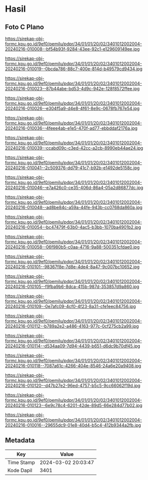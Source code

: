# Hasil

## Foto C Plano

https://sirekap-obj-formc.kpu.go.id/9ef0/pemilu/pdpr/34/01/01/20/02/3401012002004-20240216-010008--bf54b93f-9284-43ee-92c1-e129609149ee.jpg

https://sirekap-obj-formc.kpu.go.id/9ef0/pemilu/pdpr/34/01/01/20/02/3401012002004-20240216-010019--0bcda786-88c7-400e-814d-b49579cd9434.jpg

https://sirekap-obj-formc.kpu.go.id/9ef0/pemilu/pdpr/34/01/01/20/02/3401012002004-20240216-010023--87b44abe-bd53-4d9c-942e-128f8572ffee.jpg

https://sirekap-obj-formc.kpu.go.id/9ef0/pemilu/pdpr/34/01/01/20/02/3401012002004-20240216-010026--e304f5a9-d4e8-4f61-8e9c-0678fb767e54.jpg

https://sirekap-obj-formc.kpu.go.id/9ef0/pemilu/pdpr/34/01/01/20/02/3401012002004-20240216-010036--4feee4ab-e1e5-470f-ad77-ebbddaf2176a.jpg

https://sirekap-obj-formc.kpu.go.id/9ef0/pemilu/pdpr/34/01/01/20/02/3401012002004-20240216-010039--ccabd09c-c3ed-42cc-a2cb-8990eb44ae24.jpg

https://sirekap-obj-formc.kpu.go.id/9ef0/pemilu/pdpr/34/01/01/20/02/3401012002004-20240216-010041--2c509376-dd79-41c7-b92b-e1492de5158c.jpg

https://sirekap-obj-formc.kpu.go.id/9ef0/pemilu/pdpr/34/01/01/20/02/3401012002004-20240216-010046--e7a426c0-ce35-406d-86a4-05a2d86877dc.jpg

https://sirekap-obj-formc.kpu.go.id/9ef0/pemilu/pdpr/34/01/01/20/02/3401012002004-20240216-010048--ad8be84c-a59a-44fe-943b-cc0768da860a.jpg

https://sirekap-obj-formc.kpu.go.id/9ef0/pemilu/pdpr/34/01/01/20/02/3401012002004-20240216-010054--bc47479f-63b0-4ac5-b3bb-1070ba4901b2.jpg

https://sirekap-obj-formc.kpu.go.id/9ef0/pemilu/pdpr/34/01/01/20/02/3401012002004-20240216-010058--06f980b5-c0aa-4716-9a88-500351cfdae0.jpg

https://sirekap-obj-formc.kpu.go.id/9ef0/pemilu/pdpr/34/01/01/20/02/3401012002004-20240216-010101--98367f8e-7d8e-4de4-8a47-9c007bc10652.jpg

https://sirekap-obj-formc.kpu.go.id/9ef0/pemilu/pdpr/34/01/01/20/02/3401012002004-20240216-010105--f9fba9b6-8dca-415b-987d-353857d9a860.jpg

https://sirekap-obj-formc.kpu.go.id/9ef0/pemilu/pdpr/34/01/01/20/02/3401012002004-20240216-010109--0e7afc09-4cf0-4f23-8a31-cfe1eec84756.jpg

https://sirekap-obj-formc.kpu.go.id/9ef0/pemilu/pdpr/34/01/01/20/02/3401012002004-20240216-010112--b789a2e2-a486-4163-977c-0cf275cb2a99.jpg

https://sirekap-obj-formc.kpu.go.id/9ef0/pemilu/pdpr/34/01/01/20/02/3401012002004-20240216-010114--d534aa09-7d94-4439-b651-d6dc9b70df45.jpg

https://sirekap-obj-formc.kpu.go.id/9ef0/pemilu/pdpr/34/01/01/20/02/3401012002004-20240216-010118--7087a61c-4266-404e-8546-24a6e20a9408.jpg

https://sirekap-obj-formc.kpu.go.id/9ef0/pemilu/pdpr/34/01/01/20/02/3401012002004-20240216-010120--d47b27e2-96ed-4757-b5c5-9cc66062f19d.jpg

https://sirekap-obj-formc.kpu.go.id/9ef0/pemilu/pdpr/34/01/01/20/02/3401012002004-20240216-010123--6e9c78c4-6201-42de-89d5-66e284d77b02.jpg

https://sirekap-obj-formc.kpu.go.id/9ef0/pemilu/pdpr/34/01/01/20/02/3401012002004-20240216-010016--29655dc9-01e8-40d4-b5c4-412b9344a2fb.jpg


## Metadata

| Key        | Value               |
| ---------- | ------------------- |
| Time Stamp | 2024-03-02 20:03:47 |
| Kode Dapil | 3401                |



